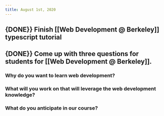 ```yaml
---
title: August 1st, 2020
---
```


## {DONE}} Finish [[Web Development @ Berkeley]] typescript tutorial

## {DONE}} Come up with three questions for students for [[Web Development @ Berkeley]].
### Why do you want to learn web development?

### What will you work on that will leverage the web development knowledge?

### What do you anticipate in our course?
